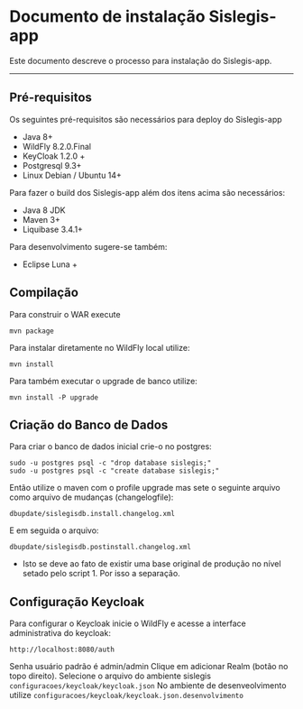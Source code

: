 Documento de instalação Sislegis-app
===================

Este documento descreve o processo para instalação do Sislegis-app.

----------


Pré-requisitos
-------------

Os seguintes pré-requisitos são necessários para deploy do Sislegis-app

 - Java 8+
 - WildFly 8.2.0.Final
 - KeyCloak 1.2.0 +
 - Postgresql 9.3+
 - Linux Debian / Ubuntu 14+

Para fazer o build dos Sislegis-app além dos itens acima são necessários:

 - Java 8 JDK
 - Maven 3+
 - Liquibase 3.4.1+

Para desenvolvimento sugere-se também:

 - Eclipse Luna + 
 
Compilação
-------------

Para construir o WAR execute 

    mvn package
Para instalar diretamente no WildFly local utilize:

    mvn install

Para também executar o upgrade de banco utilize:

    mvn install -P upgrade


Criação do Banco de Dados
-------------------------

Para criar o banco de dados inicial crie-o no postgres:

    sudo -u postgres psql -c "drop database sislegis;"
    sudo -u postgres psql -c "create database sislegis;"
   
   Então utilize o maven com o profile upgrade mas sete o seguinte arquivo como arquivo de mudanças (changelogfile):

    dbupdate/sislegisdb.install.changelog.xml
 E em seguida o arquivo:

    dbupdate/sislegisdb.postinstall.changelog.xml
*  Isto se deve ao fato de existir uma base original de produção no nível setado pelo script 1. Por isso a separação.

Configuração Keycloak
-------------------------
Para configurar o Keycloak inicie o WildFly e acesse a interface administrativa do keycloak:

    http://localhost:8080/auth
  Senha usuário padrão é admin/admin
      Clique em adicionar Realm (botão no topo direito). Selecione o arquivo do ambiente sislegis `configuracoes/keycloak/keycloak.json` 
  No ambiente de desenveolvimento utilize 
      `configuracoes/keycloak/keycloak.json.desenvolvimento` 
